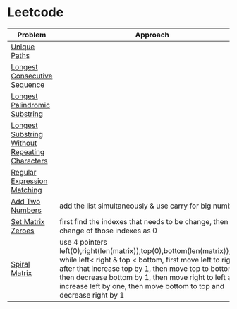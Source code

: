 # Leetcode

|Problem | Approach| 
|-------------|-----------|
|[Unique Paths](https://leetcode.com/problems/unique-paths/)||
|[Longest Consecutive Sequence](https://leetcode.com/problems/longest-consecutive-sequence/)||
|[Longest Palindromic Substring](https://leetcode.com/problems/longest-palindromic-substring/)||
|[Longest Substring Without Repeating Characters](https://leetcode.com/problems/longest-substring-without-repeating-characters/)||
|[Regular Expression Matching](https://leetcode.com/problems/regular-expression-matching/)||
|[Add Two Numbers](https://leetcode.com/problems/add-two-numbers/)|add the list simultaneously & use carry for big numbers|
|[Set Matrix Zeroes](https://leetcode.com/problems/set-matrix-zeroes/)|first find the indexes that needs to be change, then change of those indexes as 0|
|[Spiral Matrix](https://leetcode.com/problems/spiral-matrix/submissions/)|use 4 pointers left(0),right(len(matrix)),top(0),bottom(len(matrix)),now while left< right & top < bottom, first move left to right after that increase top by 1, then move top to bottom then decrease bottom by 1, then move right to left and increase left by one, then move bottom to top and decrease right by 1|
